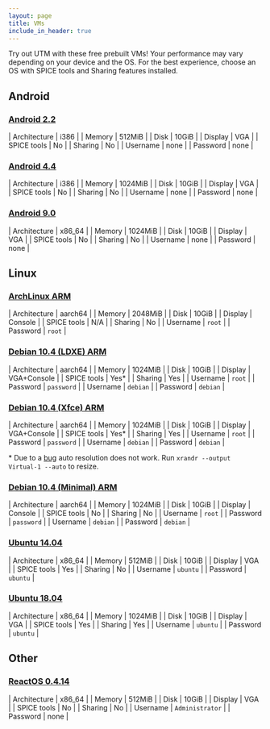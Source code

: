 ```yaml
---
layout: page
title: VMs
include_in_header: true
---
```


Try out UTM with these free prebuilt VMs! Your performance may vary depending on your device and the OS. For the best experience, choose an OS with SPICE tools and Sharing features installed.

## Android

### [Android 2.2](https://github.com/utmapp/vm-downloads/releases/download/android-x86-2.2/Android-2.2.utm.zip)

| Architecture | i386            |
| Memory       | 512MiB          |
| Disk         | 10GiB           |
| Display      | VGA             |
| SPICE tools  | No              |
| Sharing      | No              |
| Username     | none            |
| Password     | none            |

### [Android 4.4](https://github.com/utmapp/vm-downloads/releases/download/android-x86-4.4/Android-4.4.utm.zip)

| Architecture | i386            |
| Memory       | 1024MiB         |
| Disk         | 10GiB           |
| Display      | VGA             |
| SPICE tools  | No              |
| Sharing      | No              |
| Username     | none            |
| Password     | none            |

### [Android 9.0](https://github.com/utmapp/vm-downloads/releases/download/android-x86-9.0/Android-9.0.utm.zip)

| Architecture | x86_64          |
| Memory       | 1024MiB         |
| Disk         | 10GiB           |
| Display      | VGA             |
| SPICE tools  | No              |
| Sharing      | No              |
| Username     | none            |
| Password     | none            |

## Linux

### [ArchLinux ARM](https://github.com/utmapp/vm-downloads/releases/download/archlinux-arm64/ArchLinuxARM-UTM.zip)

| Architecture | aarch64         |
| Memory       | 2048MiB         |
| Disk         | 10GiB           |
| Display      | Console         |
| SPICE tools  | N/A             |
| Sharing      | No              |
| Username     | `root`          |
| Password     | `root`          |

### [Debian 10.4 (LDXE) ARM](https://github.com/utmapp/vm-downloads/releases/tag/debian-10.4-ldxe)

| Architecture | aarch64         |
| Memory       | 1024MiB         |
| Disk         | 10GiB           |
| Display      | VGA+Console     |
| SPICE tools  | Yes\*           |
| Sharing      | Yes             |
| Username     | `root`          |
| Password     | `password`      |
| Username     | `debian`        |
| Password     | `debian`        |

### [Debian 10.4 (Xfce) ARM](https://github.com/utmapp/vm-downloads/releases/tag/debian-10.4-xfce)

| Architecture | aarch64         |
| Memory       | 1024MiB         |
| Disk         | 10GiB           |
| Display      | VGA+Console     |
| SPICE tools  | Yes\*           |
| Sharing      | Yes             |
| Username     | `root`          |
| Password     | `password`      |
| Username     | `debian`        |
| Password     | `debian`        |

\* Due to a [bug](https://bugzilla.redhat.com/show_bug.cgi?id=1290586) auto resolution does not work. Run `xrandr --output Virtual-1 --auto` to resize.

### [Debian 10.4 (Minimal) ARM](https://github.com/utmapp/vm-downloads/releases/download/debian-10.4/Debian-ARM-UTM.zip)

| Architecture | aarch64         |
| Memory       | 1024MiB         |
| Disk         | 10GiB           |
| Display      | Console         |
| SPICE tools  | No              |
| Sharing      | No              |
| Username     | `root`          |
| Password     | `password`      |
| Username     | `debian`        |
| Password     | `debian`        |

### [Ubuntu 14.04](https://github.com/utmapp/vm-downloads/releases/download/ubuntu-14.04/Ubuntu-14.04.utm.zip)

| Architecture | x86_64          |
| Memory       | 512MiB          |
| Disk         | 10GiB           |
| Display      | VGA             |
| SPICE tools  | Yes             |
| Sharing      | No              |
| Username     | `ubuntu`        |
| Password     | `ubuntu`        |

### [Ubuntu 18.04](https://github.com/utmapp/vm-downloads/releases/download/ubuntu-18.04/Ubuntu-18.04.utm.7z)

| Architecture | x86_64          |
| Memory       | 1024MiB         |
| Disk         | 10GiB           |
| Display      | VGA             |
| SPICE tools  | Yes             |
| Sharing      | Yes             |
| Username     | `ubuntu`        |
| Password     | `ubuntu`        |

## Other

### [ReactOS 0.4.14](https://github.com/utmapp/vm-downloads/releases/download/reactos-0.4.14-RC10/ReactOS.utm.zip)

| Architecture | x86_64          |
| Memory       | 512MiB          |
| Disk         | 10GiB           |
| Display      | VGA             |
| SPICE tools  | No              |
| Sharing      | No              |
| Username     | `Administrator` |
| Password     | none            |
